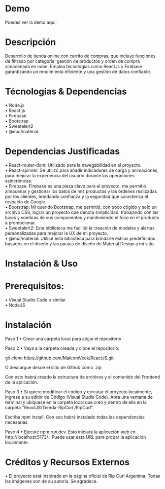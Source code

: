 # Demo

  Puedes ver la demo aquí: 

# Descripción

  Desarrollo de tienda online con carrito de compras, que incluye funciones de filtrado por categoría, gestión de productos y orden de compra almacenada en nube. 
  Emplea tecnologías como React.js y Firebase garantizando un rendimiento eficiente y una gestión de datos confiable.

# Técnologias & Dependencias

• Node.js  
• React.js  
• Firebase  
• Bootstrap  
• Sweetalert2  
• @mui/material

# Dependencias Justificadas

• React-router-dom: Utilizado para la navegabilidad en el proyecto.    
• React-spinner: Se utilizó para añadir indicadores de carga y animaciones, para mejorar la experiencia del usuario durante las operaciones asincrónicas.    
• Firebase: Firebase es una pieza clave para el proyecto, me permitió almacenar y gestionar los datos de mis productos y las órdenes realizadas por los clientes, brindando confianza y la seguridad que caracteriza el respaldo de Google.        
• Bootstrap: Mi querido Bootstrap, me permitió, con poco cógido y solo un archivo CSS, lograr un proyecto que denota simplicidad, trabajando con las luces y sombras de sus componentes y manteniendo el foco en el producto a promocionar.     
• Sweetalert2: Esta biblioteca me facilitó la creación de modales y alertas personalizadas para mejorar la UX de mi proyecto.    
• @mui/material: Utilicé esta biblioteca para brindarle estilos predefinidos basados en el diseño y las pautas de diseño de Material Design a mi sitio.    
      
# Instalación & Uso

# Prerequisitos:

• Visual Studio Code o similar  
• NodeJS

# Instalación

Paso 1
  • Crear una carpeta local para alojar el repositorio
  
Paso 2
  • Vaya a la carpeta creada y clone el repositorio:
  
git clone https://github.com/MalcomVeck/ReactJS.git

O descargue desde el sitio de Github como .zip

Con esto habrá creado la estructura de archivos y el contenido del Frontend de la aplicación.

Paso 3
  • Si quiere modificar el código y ejecutar el proyecto localmente, ingrese a su editor de Código (Visual Studio Code).
Abra una ventana de terminal y ubíquese en la carpeta local que creó y dentro de ella en la carpeta "ReactJS/Tienda-RipCurl
/RipCurl".

Escriba npm install. Con eso habrá instalado todas las dependencias necesarias.

Paso 4
  • Ejecute npm run dev. Esto iniciará la aplicación web en http://localhost:5173/ . Puede usar esta URL para probar la aplicación localmente.
  
# Créditos y Recursos Externos

  • El proyecto está inspirado en la página oficial de Rip Curl Argentina. Todas las imágenes son de su autoría. Se agradece.

